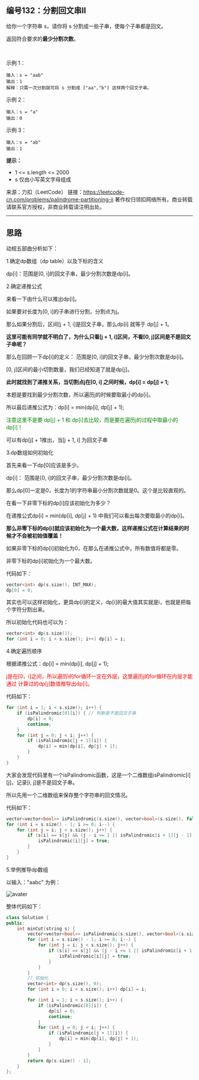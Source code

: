 ## 编号132：分割回文串Ⅱ

给你一个字符串 s，请你将 s 分割成一些子串，使每个子串都是回文。

返回符合要求的**最少分割次数**。

 

示例 1：
```
输入：s = "aab"
输出：1
解释：只需一次分割就可将 s 分割成 ["aa","b"] 这样两个回文子串。
```
示例 2：
```
输入：s = "a"
输出：0
```
示例 3：
```
输入：s = "ab"
输出：1 
```
**提示：**

* 1 <= s.length <= 2000
* s 仅由小写英文字母组成

来源：力扣（LeetCode）
链接：https://leetcode-cn.com/problems/palindrome-partitioning-ii
著作权归领扣网络所有。商业转载请联系官方授权，非商业转载请注明出处。

---
## 思路

动规五部曲分析如下：

1.确定dp数组（dp table）以及下标的含义

dp[i]：范围是[0, i]的回文子串，最少分割次数是dp[i]。

2.确定递推公式

来看一下由什么可以推出dp[i]。

如果要对长度为[0, i]的子串进行分割，分割点为j。

那么如果分割后，区间[j + 1, i]是回文子串，那么dp[i] 就等于 dp[j] + 1。

**这里可能有同学就不明白了，为什么只看[j + 1, i]区间，不看[0, j]区间是不是回文子串呢？**

那么在回顾一下dp[i]的定义： 范围是[0, i]的回文子串，最少分割次数是dp[i]。

[0, j]区间的最小切割数量，我们已经知道了就是dp[j]。

**此时就找到了递推关系，当切割点j在[0, i] 之间时候，dp[i] = dp[j] + 1;**

本题是要找到最少分割次数，所以遍历j的时候要取最小的dp[i]。

所以最后递推公式为：dp[i] = min(dp[i], dp[j] + 1);

<span style="color:green">注意这里不是要 dp[j] + 1 和 dp[i]去比较，而是要在遍历j的过程中取最小的dp[i]！</span>

可以有dp[j] + 1推出，当[j + 1, i] 为回文子串

3.dp数组如何初始化

首先来看一下dp[0]应该是多少。

dp[i]： 范围是[0, i]的回文子串，最少分割次数是dp[i]。

那么dp[0]一定是0，长度为1的字符串最小分割次数就是0。这个是比较直观的。

在看一下非零下标的dp[i]应该初始化为多少？

在递推公式dp[i] = min(dp[i], dp[j] + 1) 中我们可以看出每次要取最小的dp[i]。

**那么非零下标的dp[i]就应该初始化为一个最大数，这样递推公式在计算结果的时候才不会被初始值覆盖！**

如果非零下标的dp[i]初始化为0，在那么在递推公式中，所有数值将都是零。

非零下标的dp[i]初始化为一个最大数。

代码如下：
```c++
vector<int> dp(s.size(), INT_MAX);
dp[0] = 0;
```
其实也可以这样初始化，更具dp[i]的定义，dp[i]的最大值其实就是i，也就是把每个字符分割出来。

所以初始化代码也可以为：
```c++
vector<int> dp(s.size());
for (int i = 0; i < s.size(); i++) dp[i] = i;
```

4.确定遍历顺序

根据递推公式：dp[i] = min(dp[i], dp[j] + 1);

<span style="color:red">j是在[0，i]之间，所以遍历i的for循环一定在外层，这里遍历j的for循环在内层才能通过 计算过的dp[j]数值推导出dp[i]。</span>

代码如下：
```c++
for (int i = 1; i < s.size(); i++) {
    if (isPalindromic[0][i]) { // 判断是不是回文子串
        dp[i] = 0;
        continue;
    }
    for (int j = 0; j < i; j++) {
        if (isPalindromic[j + 1][i]) {
            dp[i] = min(dp[i], dp[j] + 1);
        }
    }
}
```
大家会发现代码里有一个isPalindromic函数，这是一个二维数组isPalindromic[i][j]，记录[i, j]是不是回文子串。

所以先用一个二维数组来保存整个字符串的回文情况。

代码如下：
```c++
vector<vector<bool>> isPalindromic(s.size(), vector<bool>(s.size(), false));
for (int i = s.size() - 1; i >= 0; i--) {
    for (int j = i; j < s.size(); j++) {
        if (s[i] == s[j] && (j - i <= 1 || isPalindromic[i + 1][j - 1])) {
            isPalindromic[i][j] = true;
        }
    }
}
```
5.举例推导dp数组

以输入："aabc" 为例：

![avater](https://camo.githubusercontent.com/8dea3bb96774d001be75fae5f1f73cfd3cb92cdd2723000777988b100b51d731/68747470733a2f2f696d672d626c6f672e6373646e696d672e636e2f32303231303132343138323231383834342e6a7067)

整体代码如下：
```c++
class Solution {
public:
    int minCut(string s) {
        vector<vector<bool>> isPalindromic(s.size(), vector<bool>(s.size(), false));
        for (int i = s.size() - 1; i >= 0; i--) {
            for (int j = i; j < s.size(); j++) {
                if (s[i] == s[j] && (j - i <= 1 || isPalindromic[i + 1][j - 1])) {
                    isPalindromic[i][j] = true;
                }
            }
        }
        // 初始化
        vector<int> dp(s.size(), 0);
        for (int i = 0; i < s.size(); i++) dp[i] = i;

        for (int i = 1; i < s.size(); i++) {
            if (isPalindromic[0][i]) {
                dp[i] = 0;
                continue;
            }
            for (int j = 0; j < i; j++) {
                if (isPalindromic[j + 1][i]) {
                    dp[i] = min(dp[i], dp[j] + 1);
                }
            }
        }
        return dp[s.size() - 1];
    }
};
```